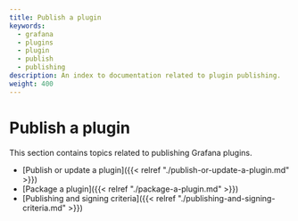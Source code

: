 ```yaml
---
title: Publish a plugin
keywords:
  - grafana
  - plugins
  - plugin
  - publish
  - publishing
description: An index to documentation related to plugin publishing.
weight: 400
---
```


# Publish a plugin

This section contains topics related to publishing Grafana plugins.

- [Publish or update a plugin]({{< relref "./publish-or-update-a-plugin.md" >}})
- [Package a plugin]({{< relref "./package-a-plugin.md" >}})
- [Publishing and signing criteria]({{< relref "./publishing-and-signing-criteria.md" >}})

